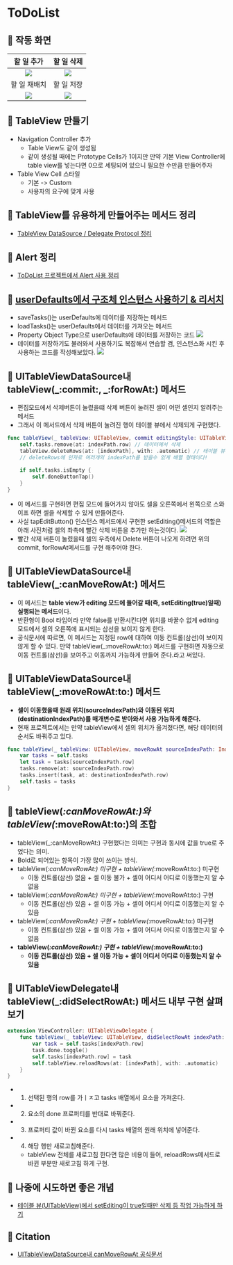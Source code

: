# ToDoList

## 🍎 작동 화면

| 할 일 추가 | 할 일 삭제 |
|:-:|:-:|
| ![](https://i.imgur.com/0gg5FVW.gif)| ![](https://i.imgur.com/3Qk0ajr.gif) |
| 할 일 재배치 | 할 일 저장 |
![](https://i.imgur.com/XDTyxkp.gif) | ![](https://i.imgur.com/HIBEUFf.gif) |

## 🍎 TableView 만들기
- Navigation Controller 추가
    - Table View도 같이 생성됨
    - 같이 생성될 때에는 Prototype Cells가 1이지만 만약 기본 View Controller에 table view를 넣는다면 0으로 세팅되어 있으니 필요한 수만큼 만들어주자
- Table View Cell 스타일
    - 기본 -> Custom
    - 사용자의 요구에 맞게 사용

## 🍎 TableView를 유용하게 만들어주는 메서드 정리
- [TableView DataSource / Delegate Protocol 정리](https://github.com/KayAhn0126/iOS-Study/tree/main/GrammarAndKnowledge/TableViewProtocols)

## 🍎 Alert 정리
- [ToDoList 프로젝트에서 Alert 사용 정리](https://github.com/KayAhn0126/iOS-Study/tree/main/UI/UIAlertController/UIAlertToDoListExample)

## 🍎 [userDefaults에서 구조체 인스턴스 사용하기 & 리서치](https://github.com/KayAhn0126/iOS-Study/tree/main/GrammarAndKnowledge/HandlingObjectInUserDefaults)
- saveTasks()는 userDefaults에 데이터를 저장하는 메서드
- loadTasks()는 userDefaults에서 데이터를 가져오는 메서드
- Property Object Type으로 userDefaults에 데이터를 저장하는 코드
![](https://i.imgur.com/WJmb0XR.png)
- 데이터를 저장하기도 불러와서 사용하기도 복잡해서 연습할 겸, 인스턴스화 시킨 후 사용하는 코드를 작성해보았다.
![](https://i.imgur.com/XG9KBZ0.png)


## 🍎 UITableViewDataSource내 tableView(_:commit:, _:forRowAt:) 메서드
- 편집모드에서 삭제버튼이 눌렸을떄 삭제 버튼이 눌려진 셀이 어떤 셀인지 알려주는 메서드
- 그래서 이 메서드에서 삭제 버튼이 눌려진 행이 테이블 뷰에서 삭제되게 구현했다.
```swift
func tableView(_ tableView: UITableView, commit editingStyle: UITableViewCell.EditingStyle, forRowAt indexPath: IndexPath) {
    self.tasks.remove(at: indexPath.row) // 데이터에서 삭제
    tableView.deleteRows(at: [indexPath], with: .automatic) // 테이블 뷰에서도 삭제
    // deleteRows에 인자로 여러개의 indexPath를 받을수 있게 배열 형태이다!
        
    if self.tasks.isEmpty {
        self.doneButtonTap()
    }
}
```
- 이 메서드를 구현하면 편집 모드에 들어가지 않아도 셀을 오른쪽에서 왼쪽으로 스와이프 하면 셀을 삭제할 수 있게 만들어준다.
- 사실 tapEditButton() 인스턴스 메서드에서 구현한 setEditing()메서드의 역할은 아래 사진처럼 셀의 좌측에 빨간 삭제 버튼을 추가만 하는것이다.
![](https://i.imgur.com/YS2Iv0L.png)
- 빨간 삭제 버튼이 눌렸을때 셀의 우측에서 Delete 버튼이 나오게 하려면 위의 commit, forRowAt메서드를 구현 해주어야 한다.

## 🍎 UITableViewDataSource내 tableView(_:canMoveRowAt:) 메서드
- 이 메서드는 **table view가 editing 모드에 들어갈 때(즉, setEditing(true)일때) 실행되는 메서드**이다.
- 반환형이 Bool 타입이라 만약 false를 반환시킨다면 위치를 바꿀수 없게 editing 모드에서 셀의 오른쪽에 표시되는 삼선을 보이지 않게 한다.
- 공식문서에 따르면, 이 메서드는 지정된 row에 대하여 이동 컨트롤(삼선)이 보이지 않게 할 수 있다. 만약 tableView(_:moveRowAt:to:) 메서드를 구현하면 자동으로 이동 컨트롤(삼선)을 보여주고 이동까지 가능하게 만들어 준다.라고 써있다.

## 🍎 UITableViewDataSource내 tableView(_:moveRowAt:to:) 메서드
- **셀이 이동했을때 원래 위치(sourceIndexPath)와 이동된 위치(destinationIndexPath)를 매개변수로 받아와서 사용 가능하게 해준다.**
- 현재 프로젝트에서는 만약 tableView에서 셀의 위치가 옮겨졌다면, 해당 데이터의 순서도 바꿔주고 있다.
```swift
func tableView(_ tableView: UITableView, moveRowAt sourceIndexPath: IndexPath, to destinationIndexPath: IndexPath) {
    var tasks = self.tasks
    let task = tasks[sourceIndexPath.row]
    tasks.remove(at: sourceIndexPath.row)
    tasks.insert(task, at: destinationIndexPath.row)
    self.tasks = tasks
}
```

## 🍎 tableView(_:canMoveRowAt:)와 tableView(_:moveRowAt:to:)의 조합
- tableView(_:canMoveRowAt:) 구현했다는 의미는 구현과 동시에 값을 true로 주었다는 의미.
- Bold로 되어있는 항목이 가장 많이 쓰이는 방식.
- tableView(_:canMoveRowAt:) 미구현 + tableView(_:moveRowAt:to:) 미구현
    - 이동 컨트롤(삼선) 없음 + 셀 이동 불가 + 셀이 어디서 어디로 이동했는지 알 수 없음
- tableView(_:canMoveRowAt:) 미구현 + tableView(_:moveRowAt:to:) 구현
    - 이동 컨트롤(삼선) 있음 + 셀 이동 가능 + 셀이 어디서 어디로 이동했는지 알 수 있음
- tableView(_:canMoveRowAt:) 구현 + tableView(_:moveRowAt:to:) 미구현
    - 이동 컨트롤(삼선) 있음 + 셀 이동 가능 + 셀이 어디서 어디로 이동했는지 알 수 없음
- **tableView(_:canMoveRowAt:) 구현 + tableView(_:moveRowAt:to:)** 
    - **이동 컨트롤(삼선) 있음 + 셀 이동 가능 + 셀이 어디서 어디로 이동했는지 알 수 있음**

## 🍎 UITableViewDelegate내 tableView(_:didSelectRowAt:) 메서드 내부 구현 살펴보기
```swift
extension ViewController: UITableViewDelegate {
    func tableView(_ tableView: UITableView, didSelectRowAt indexPath: IndexPath) {
        var task = self.tasks[indexPath.row]
        task.done.toggle()
        self.tasks[indexPath.row] = task
        self.tableView.reloadRows(at: [indexPath], with: .automatic)
    }
}
```
- 1. 선택된 행의 row를 가ㅣㅈ고 tasks 배열에서 요소을 가져온다.
- 2. 요소의 done 프로퍼티를 반대로 바꿔준다.
- 3. 프로퍼티 값이 바뀐 요소를 다시 tasks 배열의 원래 위치에 넣어준다.
- 4. 해당 행만 새로고침해준다.
    - tableView 전체를 새로고침 한다면 많은 비용이 들어, reloadRows메서드로 바뀐 부분만 새로고침 하게 구현.

## 🍎 나중에 시도하면 좋은 개념
- [테이블 뷰(UITableView)에서 setEditing이 true일때만 삭제 등 작업 가능하게 하기](http://yoonbumtae.com/?p=4515)

## 🍎 Citation
- [UITableViewDataSource내 canMoveRowAt 공식문서](https://developer.apple.com/documentation/uikit/uitableviewdatasource/1614927-tableview)

